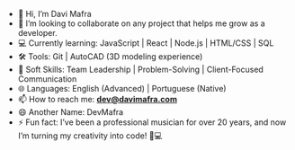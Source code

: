 - 👋 Hi, I’m Davi Mafra
- 💞️ I’m looking to collaborate on any project that helps me grow as a developer.  
- 💻 Currently learning: JavaScript | React | Node.js | HTML/CSS | SQL
- 🛠️ Tools: Git | AutoCAD (3D modeling experience)
- 🌟 Soft Skills: Team Leadership | Problem-Solving | Client-Focused Communication
- 🌐 Languages: English (Advanced) | Portuguese (Native)  
- 📫 How to reach me: **dev@davimafra.com**  
- 😄 Another Name: DevMafra
- ⚡ Fun fact: I’ve been a professional musician for over 20 years, and now I’m turning my creativity into code! 🎸💻  

